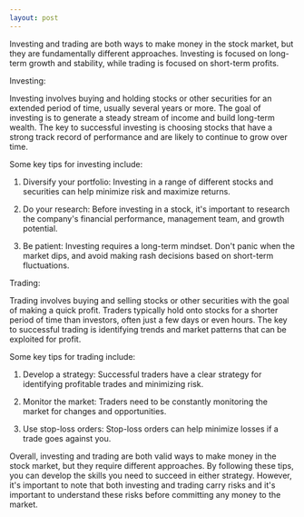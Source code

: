 ```yaml
---
layout: post
---
```



Investing and trading are both ways to make money in the stock market, but they are fundamentally different approaches. Investing is focused on long-term growth and stability, while trading is focused on short-term profits.

Investing:

Investing involves buying and holding stocks or other securities for an extended period of time, usually several years or more. The goal of investing is to generate a steady stream of income and build long-term wealth. The key to successful investing is choosing stocks that have a strong track record of performance and are likely to continue to grow over time.

Some key tips for investing include:

1. Diversify your portfolio: Investing in a range of different stocks and securities can help minimize risk and maximize returns.

2. Do your research: Before investing in a stock, it's important to research the company's financial performance, management team, and growth potential.

3. Be patient: Investing requires a long-term mindset. Don't panic when the market dips, and avoid making rash decisions based on short-term fluctuations.

Trading:

Trading involves buying and selling stocks or other securities with the goal of making a quick profit. Traders typically hold onto stocks for a shorter period of time than investors, often just a few days or even hours. The key to successful trading is identifying trends and market patterns that can be exploited for profit.

Some key tips for trading include:

1. Develop a strategy: Successful traders have a clear strategy for identifying profitable trades and minimizing risk.

2. Monitor the market: Traders need to be constantly monitoring the market for changes and opportunities.

3. Use stop-loss orders: Stop-loss orders can help minimize losses if a trade goes against you.

Overall, investing and trading are both valid ways to make money in the stock market, but they require different approaches. By following these tips, you can develop the skills you need to succeed in either strategy. However, it's important to note that both investing and trading carry risks and it's important to understand these risks before committing any money to the market.